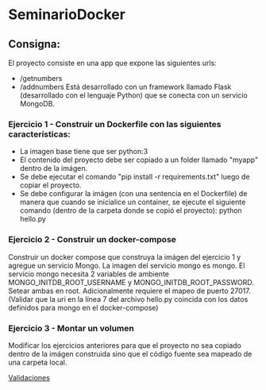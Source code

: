 # SeminarioDocker

## Consigna:

El proyecto consiste en una app que expone las siguientes urls:
- /getnumbers
- /addnumbers
Está desarrollado con un framework llamado Flask (desarrollado con el lenguaje Python)
que se conecta con un servicio MongoDB.
### Ejercicio 1 - Construir un Dockerfile con las siguientes características:
- La imagen base tiene que ser python:3
- El contenido del proyecto debe ser copiado a un folder llamado "myapp" dentro de
la imágen.
- Se debe ejecutar el comando "pip install -r requirements.txt" luego de
copiar el proyecto.
- Se debe configurar la imágen (con una sentencia en el Dockerfile) de manera que
cuando se inicialice un container, se ejecute el siguiente comando (dentro de la
carpeta donde se copió el proyecto): python hello.py

### Ejercicio 2 - Construir un docker-compose
Construir un docker compose que construya la imágen del ejercicio 1 y agregue un servicio
Mongo. La imagen del servicio mongo es mongo. El servicio mongo necesita 2 variables de
ambiente MONGO_INITDB_ROOT_USERNAME y MONGO_INITDB_ROOT_PASSWORD. Setear
ambas en root. Adicionalmente requiere el mapeo de puerto 27017. (Validar que la uri
en la línea 7 del archivo hello.py coincida con los datos definidos para mongo en el
docker-compose)

### Ejercicio 3 - Montar un volumen
Modificar los ejercicios anteriores para que el proyecto no sea copiado dentro de la imágen
construida sino que el código fuente sea mapeado de una carpeta local.

[Validaciones](https://youtu.be/Amr9x0rFYpI)
